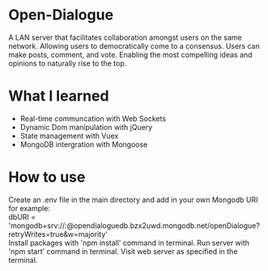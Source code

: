 # Open-Dialogue
A LAN server that facilitates collaboration amongst users on the same network. Allowing users to democratically come to a consensus. Users can make posts, comment, and vote. Enabling the most compelling ideas and opinions to naturally rise to the top.

# What I learned
- Real-time communcation with Web Sockets
- Dynamic Dom manipulation with jQuery
- State management with Vuex
- MongoDB intergration with Mongoose

# How to use
Create an .env file in the main directory and add in your own Mongodb URI for example:  
dbURI = 'mongodb+srv://<Username>:<Password>@opendialoguedb.bzx2uwd.mongodb.net/openDialogue?retryWrites=true&w=majority'    
Install packages with 'npm install' command in terminal. Run server with 'npm start' command in terminal. Visit web server as specified in the terminal.
